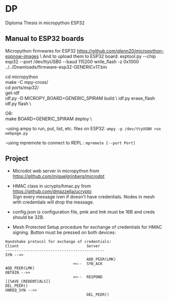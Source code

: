 # DP
Diploma Thesis in micropython ESP32


## Manual to ESP32 boards
Micropython firmwares for ESP32 https://github.com/glenn20/micropython-espnow-images \ 
And to upload them to ESP32 board:
    esptool.py --chip esp32 --port /dev/ttyUSB0 --baud 115200 write_flash -z 0x1000 ../../Downloads/firmware-esp32-GENERICv17.bin

cd micropython \
make -C mpy-cross/ \
cd ports/esp32/ \
get-idf  \
idf.py -D MICROPY_BOARD=GENERIC_SPIRAM build \ 
idf.py erase_flash \
idf.py flash  \

OR: \
make BOARD=GENERIC_SPIRAM deploy \ 

-using ampy to run, put, list, etc. files on ESP32: `ampy -p /dev/ttyUSB0 run webpage.py`

-using mpremote to connect to REPL : `mpremote [--port Port]`

## Project

- Microdot web server in micropython from https://github.com/miguelgrinberg/microdot
- HMAC class in ucrypto/hmac.py from https://github.com/dmazzella/ucrypto \
Sign every message iven if doesn't have credentials. Nodes in mesh with credentials will drop the message.
- config.json is configuration file, pmk and lmk must be 16B and creds should be 32B.

- Mesh Protected Setup procedure for exchange of credentials for HMAC signing. Button must be pressed on both devices:
```
Handshake protocol for exchange of credentials:
Client                              Server
--------------------------------------------
SYN -->>                            
                                    ADD_PEER(LMK)
                              <<--  SYN_ACK
ADD_PEER(LMK)
OBTAIN -->>                         
                              <<--  RESPOND
[[SAVE_CREDENTIALS]]
DEL_PEER()
UNREQ_SYN -->>                      
                                    DEL_PEER()
```